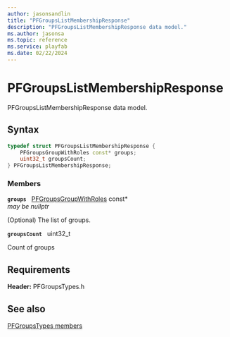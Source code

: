 ```yaml
---
author: jasonsandlin
title: "PFGroupsListMembershipResponse"
description: "PFGroupsListMembershipResponse data model."
ms.author: jasonsa
ms.topic: reference
ms.service: playfab
ms.date: 02/22/2024
---
```


# PFGroupsListMembershipResponse  

PFGroupsListMembershipResponse data model.  

## Syntax  
  
```cpp
typedef struct PFGroupsListMembershipResponse {  
    PFGroupsGroupWithRoles const* groups;  
    uint32_t groupsCount;  
} PFGroupsListMembershipResponse;  
```
  
### Members  
  
**`groups`** &nbsp; [PFGroupsGroupWithRoles](pfgroupsgroupwithroles.md) const*  
*may be nullptr*  
  
(Optional) The list of groups.
  
**`groupsCount`** &nbsp; uint32_t  
  
Count of groups
  
  
## Requirements  
  
**Header:** PFGroupsTypes.h
  
## See also  
[PFGroupsTypes members](../pfgroupstypes_members.md)  

  
  
